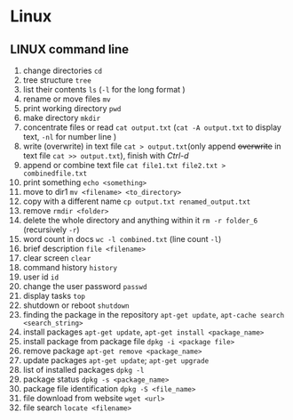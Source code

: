 # Linux
## LINUX command line

1. change directories `cd`
2. tree structure `tree`
3. list their contents `ls` (`-l` for the long format )
4. rename or move files  `mv`
5. print working directory `pwd`
6. make directory  `mkdir`
7. concentrate files or read `cat output.txt` (`cat -A output.txt` to display text, `-nl` for number line )
8. write (overwrite) in text file `cat > output.txt`(only append ~~overwrite~~ in text file `cat >> output.txt`), finish with *Ctrl-d*
9. append or combine text file `cat file1.txt file2.txt > combinedfile.txt`
10. print something `echo <something>`
11. move to dir1 `mv <filename> <to_directory>`
12. copy with a different name `cp output.txt renamed_output.txt`
13. remove `rmdir <folder>`
14. delete the whole directory and anything within it `rm -r folder_6` (recursively `-r`)
15. word count in docs `wc -l combined.txt` (line count `-l`)
16. brief description `file <filename>`
17. clear screen `clear`
18. command history `history`
19. user id `id`
20. change the user password `passwd`
21. display tasks `top`
22. shutdown or reboot `shutdown`
23. finding the package in the repository `apt-get update`, `apt-cache search <search_string>`
24. install packages `apt-get update`, `apt-get install <package_name>`
25. install package from package file `dpkg -i <package file>`
26. remove package `apt-get remove <package_name>`
27. update packages `apt-get update`; `apt-get upgrade`
28. list of installed packages `dpkg -l`
29. package status `dpkg -s <package_name>`
30. package file identification `dpkg -S <file_name>`
31. file download from website `wget <url>`
32. file search `locate <filename>`
